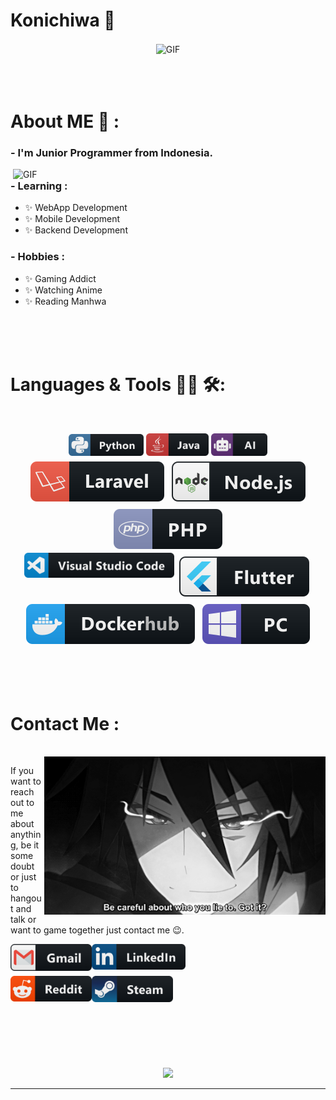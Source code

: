 # Konichiwa 👋

<div align="center">
<img hight="300" width="700" alt="GIF" align="center" src="https://media0.giphy.com/media/okWCAjMp0pInC/giphy.gif?cid=ecf05e47ekygugfcu401qbsq18j1k6o6dvjjditynrkh0ktt&ep=v1_gifs_search&rid=giphy.gif&ct=g">
</div>

</br>
</br>
</br>


# About ME 💬 :

### - I'm Junior Programmer from Indonesia.

<img hight="400" width="500" alt="GIF" align="right" src="assets/1936.gif">

### - Learning :
- ✨ WebApp Development
- ✨ Mobile Development
- ✨ Backend Development

### - Hobbies : 
- ✨ Gaming Addict
- ✨ Watching Anime
- ✨ Reading Manhwa

</br>
</br>
</br>



# Languages & Tools 👨‍💻 🛠:
</br>

<p align="center">

<!-- For more icons please follow  https://github.com/MikeCodesDotNET/ColoredBadges -->
<img src="assets/icons/python.png" alt="python" width="120" hight="50">
<img src="assets/icons/java.png" alt="java"  width="100" hight="50">
<img src="assets/icons/ai.png" alt="AI" width="90" hight="50">
<img src="svg/dev/frameworks/laravel.svg" alt="laravel" style="vertical-align:top; margin:6px 4px">
<img src="svg/dev/frameworks/nodejs.svg" alt="nodejs" style="vertical-align:top; margin:6px 4px">
<img src="svg/dev/languages/php.svg" alt="php" style="vertical-align:top; margin:6px 4px">
</br>
<img src="assets/icons/visualstudio_code.png" alt="visualstudio_code" width="240" hight="50">
<img src="svg/dev/frameworks/flutter.svg" alt="flutter" style="vertical-align:top; margin:6px 4px">
<img src="svg/dev/services/dockerhub.svg" alt="dockerhub" style="vertical-align:top; margin:6px 4px">
<img src="svg/devices/pc.svg" alt="pc" style="vertical-align:top; margin:6px 4px">
</p>
</br>
</br>
</br>



# Contact Me :

<p>
 </br>


<img hight="320" width="450" align="right" alt="GIF" src="assets/93195.gif">


If you want to reach out to me about anything, be it some doubt or just to hangout and talk or want to game together just contact me 😉.

<a href="mailto:miqbalalhabib@gmail.com">
 <img align="left" alt="Gmail" width="130" hight="100" src="assets/icons/gmail.png" />
</a>
<a href="https://www.linkedin.com/in/iqbalalhabib/">
  <img align="left" alt="Linkedin" width="150" hight="100" src="assets/icons/linkedin.png" />
</br>
</br>
</br>
</a>
<a href="https://www.reddit.com/user/cihuyyama">
  <img align="left" alt=" Reddit" width="130" hight="100" src="assets/icons/reddit.png" />
</a>
<a href="https://steamcommunity.com/id/cihuyyama/">
  <img align="left" alt="Steam" width="130" hight="100" src="assets/icons/steam.png" />
</a>
 </p>
 

</br>
</br>
</br>
</br>
</br>
</br>
</br>



<p align="center" >  
  <a href="https://github.com/anuraghazra/github-readme-stats"> 
<img  src="https://github-readme-stats.vercel.app/api?username=cihuyyama&&show_icons=true&theme=radical"/>
  </a>
  </p>

*************
